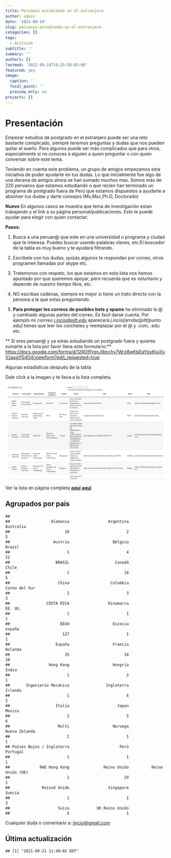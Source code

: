```yaml
---
title: Peruanos estudiando en el extranjero
author: admin
date: '2021-09-14'
slug: peruanos-estudiando-en-el-extranjero
categories: []
tags:
  - Activism
subtitle: ''
summary: ''
authors: []
lastmod: '2021-09-14T19:25:59-05:00'
featured: yes
image:
  caption: ''
  focal_point: ''
  preview_only: no
projects: []
---
```




# Presentación

Empezar estudios de postgrado en el extranjero puede ser una reto bastante complicado, siempre tenemos preguntas y dudas que nos pueden quitar el sueño. Para algunos puede ser más complicados que para otros, especialmente si no conoces a alguien a quien preguntar o con quien conversar sobre este tema. 

Teniendo en cuenta este problema, un grupo de amigos empezamos esta iniciativa de poder ayudarte en tus dudas. Lo que inicialmente fue algo de una decena de amigos ahora se han sumado muchos mas. Somos más de 220 peruanos que estamos estudiando o que recien han terminado un programa de postgrado fuera de Perú que estamos dispuestos a ayudarte a absolver tus dudas y darte consejos (Ms,Msc,Ph.D, Doctorado)

**Nuevo**
En algunos casos se muestra que tema de investigación estan trabajando y el link a su página personal/publicaciones. Esto te puede ayudar para elegir con quien contactar. 

**Pasos:** 

1) Busca a una peruan@ que este en una universidad o programa y ciudad que te interesa. Puedes buscar usando palabras claves, etc.El buscador de la tabla es muy bueno y te ayudará filtrando. 

2) Escribele con tus dudas, quizás algunos te respondan por correo, otros programen llamadas por skype etc. 

3) Tratemonos con respeto, los que estamos en esta lista nos hemos apuntado por que queremos apoyar, pero recuerda que es voluntario y  depende de nuestro tiempo libre, etc. 

4) NO escribas cadenas, siempre es mejor si tiene un trato directo con la persona a la que estas preguntando. 

5) **Para proteger los correos de posibles bots y spams** he eliminado la @ y cambiado algunas partes del correo. Es facil darse cuenta. Por ejemplo mi corrreo *j.incio@pitt.edu* aparecerá  *j.incio[arroba]pitt[punto edu]* tienes que leer los corchetes y reemplazar por el @ y .com, .edu etc. 


** Si eres peruan@ y ya estas estudiando un postgrado fuera y quieres sumarte a la lista por favor llena este formulario:** https://docs.google.com/forms/d/12ROfFrgnJ9mchv7Wrz8wKbEaYbsKlujXyVzasgYG404/viewform?edit_requested=true

Algunas estadísticas después de la tabla



















Dale click a la imagen y te lleva a la lista completa.

[![screenshot](image2.jpg)](http://www.joseincio.com/post/peruanos-estudiando-en-el-extranjero/ts.html)

Ver la lista en página completa  [**aquí**](http://www.joseincio.com/post/peruanos-estudiando-en-el-extranjero/ts.html)
[**aquí**](http://www.joseincio.com/post/peruanos-estudiando-en-el-extranjero/ts.html)

## Agrupados por país 


```
## 
##                  Alemania                 Argentina                 Australia 
##                        18                         2                         5 
##                   Austria                   Bélgica                    Brasil 
##                         1                         4                        22 
##                    BRASIL                    Canadá                     Chile 
##                         1                        18                         5 
##                     China                  Colombia             Corea del Sur 
##                         2                         3                         3 
##                COSTA RICA                 Dinamarca                   EE. UU. 
##                         1                         1                         1 
##                      EEUU                   Escocia                    españa 
##                       127                         1                         1 
##                    España                   Francia                   Holanda 
##                        35                        18                        10 
##                 Hong Kong                   Hungría                     India 
##                         1                         2                         1 
##       Ingeniería Mecánica                Inglaterra                   Irlanda 
##                         1                         6                         2 
##                    Italia                     Japon                    Mexico 
##                         2                         5                         6 
##                     Multi                   Noruega             Nueva Zelanda 
##                         2                         1                         1 
## Países Bajos / Inglaterra                      Perù                  Portugal 
##                         1                         1                         1 
##             RAE Hong Kong               Reino Unido          Reino Unido (UK) 
##                         1                        29                         1 
##              Reinod Unido                 Singapore                    Suecia 
##                         1                         1                         3 
##                     Suiza            UK Reino Unido 
##                         5                         1
```


Cualquier duda o comentario a: jincio@gmail.com 

## Última actualización


```
## [1] "2021-09-21 11:49:02 EDT"
```
